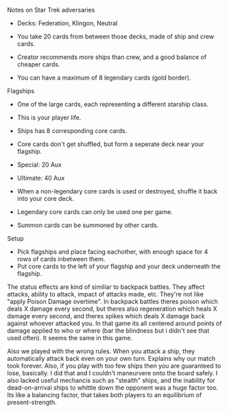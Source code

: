 Notes on Star Trek adversaries

- Decks: Federation, Klingon, Neutral

- You take 20 cards from between those decks, made of ship and crew cards.
- Creator recommends more ships than crew, and a good balance of cheaper cards.
- You can have a maximum of 8 legendary cards (gold border).

Flagships
- One of the large cards, each representing a different starship class.
- This is your player life.
- Ships has 8 corresponding core cards.
- Core cards don't get shuffled, but form a seperate deck near your flagship.

- Special: 20 Aux
- Ultimate: 40 Aux
- When a non-legendary core cards is used or destroyed, shuffle it back into your core deck.
- Legendary core cards can only be used one per game.

- Summon cards can be summoned by other cards.

Setup
- Pick flagships and place facing eachother, with enough space for 4 rows of cards inbetween them.
- Put core cards to the left of your flagship and your deck underneath the flagship.


The status effects are kind of similiar to backpack battles. They affect attacks, ability to attack, impact of attacks made, etc. They're not like "apply Poison Damage overtime".
In backpack battles theres poison which deals X damage every second, but theres also regeneration which heals X damage every second, and theres spikes which deals X damage back against whoever attacked you. In that game its all centered around points of damage applied to who or where (bar the blindness but i didn't see that used often). It seems the same in this game.

Also we played with the wrong rules. When you attack a ship, they automatically attack back even on your own turn. Explains why our match took forever.
Also, if you play with too few ships then you are guaranteed to lose, basically. I did that and I couldn't maneurvere onto the board safely. I also lacked useful mechancis such as "stealth" ships, and the inability for dead-on-arrival ships to whittle down the opponent was a huge factor too. Its like a balancing factor, that takes both players to an equilibrium of present-strength.